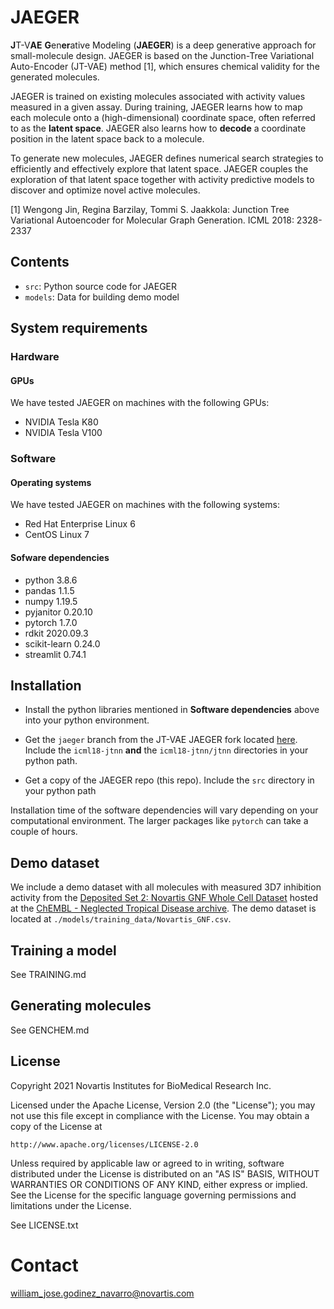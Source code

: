 # JAEGER


**J**T-V**AE** **G**en**er**ative Modeling (**JAEGER**) is a deep
generative approach for small-molecule design. JAEGER is based on the
Junction-Tree Variational Auto-Encoder (JT-VAE) method [1], which
ensures chemical validity for the generated molecules.

JAEGER is trained on existing molecules associated with activity
values measured in a given assay. During training, JAEGER learns how
to map each molecule onto a (high-dimensional) coordinate space, often
referred to as the **latent space**. JAEGER also learns how to
**decode** a coordinate position in the latent space back to a
molecule.

To generate new molecules, JAEGER defines numerical search strategies
to efficiently and effectively explore that latent space. JAEGER
couples the exploration of that latent space together with activity
predictive models to discover and optimize novel active molecules.

[1] Wengong Jin, Regina Barzilay, Tommi S. Jaakkola: Junction Tree
Variational Autoencoder for Molecular Graph Generation. ICML 2018:
2328-2337

## Contents

- `src`: Python source code for JAEGER
- `models`: Data for building demo model

## System requirements

### Hardware
#### GPUs

We have tested JAEGER on machines with the following GPUs:

- NVIDIA Tesla K80 
- NVIDIA Tesla V100

### Software

#### Operating systems

We have tested JAEGER on machines with the following systems:

- Red Hat Enterprise Linux 6
- CentOS Linux 7


#### Sofware dependencies

- python 3.8.6
- pandas 1.1.5
- numpy 1.19.5
- pyjanitor 0.20.10
- pytorch 1.7.0
- rdkit 2020.09.3
- scikit-learn 0.24.0
- streamlit 0.74.1

## Installation

* Install the python libraries mentioned in **Software dependencies**
  above into your python environment.

* Get the `jaeger` branch from the JT-VAE JAEGER fork located
  [here](https://github.com/PsiGamma/icml18-jtnn/tree/jaeger).
  Include the `icml18-jtnn` **and** the `icml18-jtnn/jtnn` directories
  in your python path.

* Get a copy of the JAEGER repo (this repo). Include the `src`
  directory in your python path
  
Installation time of the software dependencies will vary depending on
your computational environment. The larger packages like `pytorch` can
take a couple of hours.

  
## Demo dataset

We include a demo dataset with all molecules with measured 3D7
inhibition activity from the
[Deposited Set 2: Novartis GNF Whole Cell Dataset](https://chembl.gitbook.io/chembl-ntd/downloads/deposited-set-2-novartis-gnf-whole-cell-dataset-20th-may-2010)
hosted at the
[ChEMBL - Neglected Tropical Disease archive](https://chembl.gitbook.io/chembl-ntd/). The
demo dataset is located at `./models/training_data/Novartis_GNF.csv`.

## Training a model

See TRAINING.md

## Generating molecules

See GENCHEM.md

## License

Copyright 2021 Novartis Institutes for BioMedical Research Inc.

Licensed under the Apache License, Version 2.0 (the "License");
you may not use this file except in compliance with the License.
You may obtain a copy of the License at

    http://www.apache.org/licenses/LICENSE-2.0

Unless required by applicable law or agreed to in writing, software
distributed under the License is distributed on an "AS IS" BASIS,
WITHOUT WARRANTIES OR CONDITIONS OF ANY KIND, either express or implied.
See the License for the specific language governing permissions and
limitations under the License.


See LICENSE.txt

# Contact

william_jose.godinez_navarro@novartis.com
